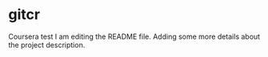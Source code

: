 # gitcr
Coursera test
I am editing the README file. Adding some more details about the project description.
